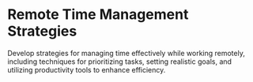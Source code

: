 # Remote Time Management Strategies

Develop strategies for managing time effectively while working remotely, including techniques for prioritizing tasks, setting realistic goals, and utilizing productivity tools to enhance efficiency.